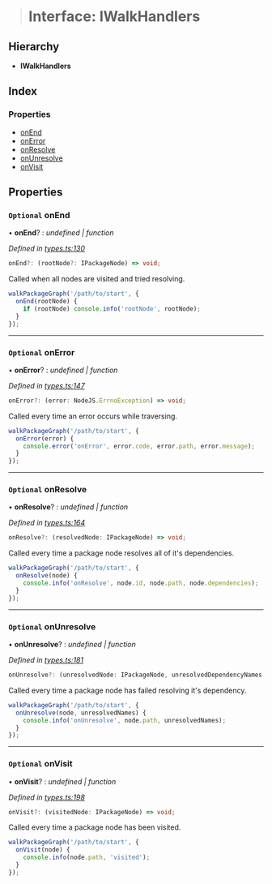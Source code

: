 > # Interface: IWalkHandlers

## Hierarchy

* **IWalkHandlers**

## Index

### Properties

* [onEnd](iwalkhandlers.md#optional-onend)
* [onError](iwalkhandlers.md#optional-onerror)
* [onResolve](iwalkhandlers.md#optional-onresolve)
* [onUnresolve](iwalkhandlers.md#optional-onunresolve)
* [onVisit](iwalkhandlers.md#optional-onvisit)

## Properties

### `Optional` onEnd

• **onEnd**? : *undefined | function*

*Defined in [types.ts:130](https://github.com/ajaxlab/walk-package-graph/blob/7dcbf7e/src/types.ts#L130)*

```typescript
onEnd?: (rootNode?: IPackageNode) => void;
```

Called when all nodes are visited and tried resolving.

```typescript
walkPackageGraph('/path/to/start', {
  onEnd(rootNode) {
    if (rootNode) console.info('rootNode', rootNode);
  }
});
```

___

### `Optional` onError

• **onError**? : *undefined | function*

*Defined in [types.ts:147](https://github.com/ajaxlab/walk-package-graph/blob/7dcbf7e/src/types.ts#L147)*

```typescript
onError?: (error: NodeJS.ErrnoException) => void;
```

Called every time an error occurs while traversing.

```typescript
walkPackageGraph('/path/to/start', {
  onError(error) {
    console.error('onError', error.code, error.path, error.message);
  }
});
```

___

### `Optional` onResolve

• **onResolve**? : *undefined | function*

*Defined in [types.ts:164](https://github.com/ajaxlab/walk-package-graph/blob/7dcbf7e/src/types.ts#L164)*

```typescript
onResolve?: (resolvedNode: IPackageNode) => void;
```

Called every time a package node resolves all of it's dependencies.

```typescript
walkPackageGraph('/path/to/start', {
  onResolve(node) {
    console.info('onResolve', node.id, node.path, node.dependencies);
  }
});
```

___

### `Optional` onUnresolve

• **onUnresolve**? : *undefined | function*

*Defined in [types.ts:181](https://github.com/ajaxlab/walk-package-graph/blob/7dcbf7e/src/types.ts#L181)*

```typescript
onUnresolve?: (unresolvedNode: IPackageNode, unresolvedDependencyNames: string[]) => void;
```

Called every time a package node has failed resolving it's dependency.

```typescript
walkPackageGraph('/path/to/start', {
  onUnresolve(node, unresolvedNames) {
    console.info('onUnresolve', node.path, unresolvedNames);
  }
});
```

___

### `Optional` onVisit

• **onVisit**? : *undefined | function*

*Defined in [types.ts:198](https://github.com/ajaxlab/walk-package-graph/blob/7dcbf7e/src/types.ts#L198)*

```typescript
onVisit?: (visitedNode: IPackageNode) => void;
```

Called every time a package node has been visited.

```typescript
walkPackageGraph('/path/to/start', {
  onVisit(node) {
    console.info(node.path, 'visited');
  }
});
```